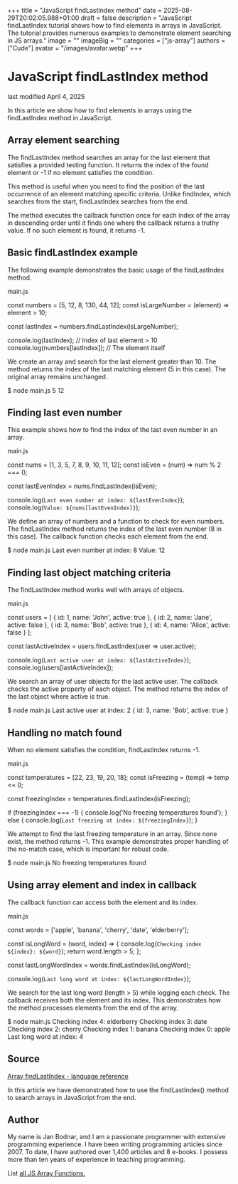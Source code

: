 +++
title = "JavaScript findLastIndex method"
date = 2025-08-29T20:02:05.988+01:00
draft = false
description = "JavaScript findLastIndex tutorial shows how to find elements in arrays in JavaScript. The tutorial provides numerous examples to demonstrate element searching in JS arrays."
image = ""
imageBig = ""
categories = ["js-array"]
authors = ["Cude"]
avatar = "/images/avatar.webp"
+++

# JavaScript findLastIndex method

last modified April 4, 2025

 

In this article we show how to find elements in arrays using the
findLastIndex method in JavaScript.

## Array element searching

The findLastIndex method searches an array for the last element
that satisfies a provided testing function. It returns the index of the found
element or -1 if no element satisfies the condition.

This method is useful when you need to find the position of the last occurrence
of an element matching specific criteria. Unlike findIndex, which
searches from the start, findLastIndex searches from the end.

The method executes the callback function once for each index of the array in
descending order until it finds one where the callback returns a truthy value.
If no such element is found, it returns -1.

## Basic findLastIndex example

The following example demonstrates the basic usage of the
findLastIndex method.

main.js
  

const numbers = [5, 12, 8, 130, 44, 12];
const isLargeNumber = (element) =&gt; element &gt; 10;

const lastIndex = numbers.findLastIndex(isLargeNumber);

console.log(lastIndex);  // Index of last element &gt; 10
console.log(numbers[lastIndex]);  // The element itself

We create an array and search for the last element greater than 10. The method
returns the index of the last matching element (5 in this case). The original
array remains unchanged.

$ node main.js
5
12

## Finding last even number

This example shows how to find the index of the last even number in an array.

main.js
  

const nums = [1, 3, 5, 7, 8, 9, 10, 11, 12];
const isEven = (num) =&gt; num % 2 === 0;

const lastEvenIndex = nums.findLastIndex(isEven);

console.log(`Last even number at index: ${lastEvenIndex}`);
console.log(`Value: ${nums[lastEvenIndex]}`);

We define an array of numbers and a function to check for even numbers. The
findLastIndex method returns the index of the last even number
(8 in this case). The callback function checks each element from the end.

$ node main.js
Last even number at index: 8
Value: 12

## Finding last object matching criteria

The findLastIndex method works well with arrays of objects.

main.js
  

const users = [
  { id: 1, name: 'John', active: true },
  { id: 2, name: 'Jane', active: false },
  { id: 3, name: 'Bob', active: true },
  { id: 4, name: 'Alice', active: false }
];

const lastActiveIndex = users.findLastIndex(user =&gt; user.active);

console.log(`Last active user at index: ${lastActiveIndex}`);
console.log(users[lastActiveIndex]);

We search an array of user objects for the last active user. The callback checks
the active property of each object. The method returns the index
of the last object where active is true.

$ node main.js
Last active user at index: 2
{ id: 3, name: 'Bob', active: true }

## Handling no match found

When no element satisfies the condition, findLastIndex returns -1.

main.js
  

const temperatures = [22, 23, 19, 20, 18];
const isFreezing = (temp) =&gt; temp &lt;= 0;

const freezingIndex = temperatures.findLastIndex(isFreezing);

if (freezingIndex === -1) {
  console.log('No freezing temperatures found');
} else {
  console.log(`Last freezing at index: ${freezingIndex}`);
}

We attempt to find the last freezing temperature in an array. Since none exist,
the method returns -1. This example demonstrates proper handling of the no-match
case, which is important for robust code.

$ node main.js
No freezing temperatures found

## Using array element and index in callback

The callback function can access both the element and its index.

main.js
  

const words = ['apple', 'banana', 'cherry', 'date', 'elderberry'];

const isLongWord = (word, index) =&gt; {
  console.log(`Checking index ${index}: ${word}`);
  return word.length &gt; 5;
};

const lastLongWordIndex = words.findLastIndex(isLongWord);

console.log(`Last long word at index: ${lastLongWordIndex}`);

We search for the last long word (length &gt; 5) while logging each check. The
callback receives both the element and its index. This demonstrates how the
method processes elements from the end of the array.

$ node main.js
Checking index 4: elderberry
Checking index 3: date
Checking index 2: cherry
Checking index 1: banana
Checking index 0: apple
Last long word at index: 4

## Source

[Array findLastIndex - language reference](https://developer.mozilla.org/en-US/docs/Web/JavaScript/Reference/Global_Objects/Array/findLastIndex)

In this article we have demonstrated how to use the findLastIndex() method to
search arrays in JavaScript from the end.

## Author

My name is Jan Bodnar, and I am a passionate programmer with extensive
programming experience. I have been writing programming articles since 2007.
To date, I have authored over 1,400 articles and 8 e-books. I possess more
than ten years of experience in teaching programming.

List [all JS Array Functions.](/javascript/#js-array)